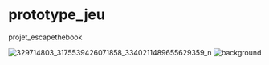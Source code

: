 # prototype_jeu
projet_escapethebook

![329714803_3175539426071858_3340211489655629359_n](https://user-images.githubusercontent.com/61380280/216982178-9e4eaed6-cfd0-4651-8c2d-50b7f58a7603.jpg)
![background](https://user-images.githubusercontent.com/61380280/216767399-e9fa2a8b-bc3b-4837-9539-ae09ab24070f.png)
